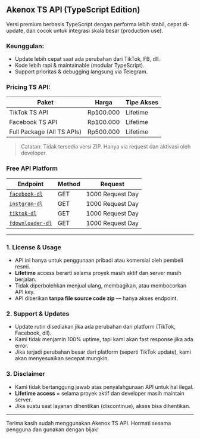 ## Akenox TS API (TypeScript Edition)

Versi premium berbasis TypeScript dengan performa lebih stabil, cepat di-update, dan cocok untuk integrasi skala besar (production use).

### Keunggulan:
- Update lebih cepat saat ada perubahan dari TikTok, FB, dll.
- Kode lebih rapi & maintainable (modular TypeScript).
- Support prioritas & debugging langsung via Telegram.

### Pricing TS API:

| Paket                         | Harga        | Tipe Akses |
|------------------------------|--------------|-------------|
| TikTok TS API                | Rp100.000    | Lifetime    |
| Facebook TS API              | Rp100.000    | Lifetime    |
| Full Package (All TS APIs)   | Rp500.000    | Lifetime    |

> Catatan: Tidak tersedia versi ZIP. Hanya via request dan aktivasi oleh developer.

### Free API Platform
| Endpoint       | Method | Request     |
|----------------|--------|------------------|
| [`facebook-dl`](https://faster.maiysacollection.com/v2/fast/fdownloader-dl?link=sini)   | GET    | 1000 Request Day |
| [`instgram-dl`](https://faster.maiysacollection.com/v2/fast/instagram-dl?link=sini)    | GET    | 1000 Request Day |
| [`tiktok-dl`](https://faster.maiysacollection.com/v2/fast/tiktok-dl?link=sini)     | GET    | 1000 Request Day |
| [`fdownloader-dl`](https://faster.maiysacollection.com/v2/fast/fdownloader-dl?link=sini) | GET    | 1000 Request Day |
---

### 1. License & Usage
- API ini hanya untuk penggunaan pribadi atau komersial oleh pembeli resmi.
- <b>Lifetime</b> access berarti selama proyek masih aktif dan server masih berjalan.
- Tidak diperbolehkan menjual ulang, membagikan, atau membocorkan API key.
- API diberikan **tanpa file source code zip** — hanya akses endpoint.

### 2. Support & Updates
- Update rutin disediakan jika ada perubahan dari platform (TikTok, Facebook, dll).
- Kami tidak menjamin 100% uptime, tapi kami akan fast response jika ada error.
- Jika terjadi perubahan besar dari platform (seperti TikTok update), kami akan menyesuaikan secepat mungkin.

### 3. Disclaimer
- Kami tidak bertanggung jawab atas penyalahgunaan API untuk hal ilegal.
- <b>Lifetime access</b> = selama proyek aktif dan developer masih maintain server.
- Jika suatu saat layanan dihentikan (discontinue), akses bisa dihentikan.

---

Terima kasih sudah menggunakan Akenox TS API. Hormati sesama pengguna dan gunakan dengan bijak!
